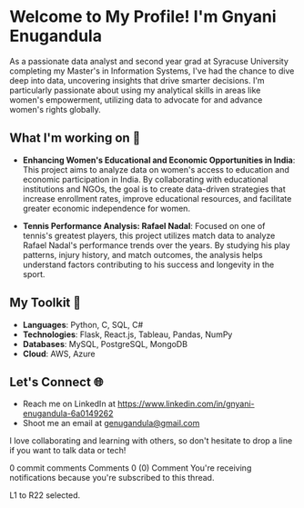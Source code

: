 # Welcome to My Profile! I'm Gnyani Enugandula

As a passionate data analyst and second year grad at Syracuse University completing my Master's in Information Systems, I've had the chance to dive deep into data, uncovering insights that drive smarter decisions. I'm particularly passionate about using my analytical skills in areas like women's empowerment, utilizing data to advocate for and advance women's rights globally.

## What I'm working on 🚀
- **Enhancing Women's Educational and Economic Opportunities in India**: This project aims to analyze data on women's access to education and economic participation in India. By collaborating with educational institutions and NGOs, the goal is to create data-driven strategies that increase enrollment rates, improve educational resources, and facilitate greater economic independence for women.

- **Tennis Performance Analysis: Rafael Nadal**: Focused on one of tennis's greatest players, this project utilizes match data to analyze Rafael Nadal's performance trends over the years. By studying his play patterns, injury history, and match outcomes, the analysis helps understand factors contributing to his success and longevity in the sport.

## My Toolkit 🧰
- **Languages**: Python, C, SQL, C#
- **Technologies**: Flask, React.js, Tableau, Pandas, NumPy
- **Databases**: MySQL, PostgreSQL, MongoDB
- **Cloud**: AWS, Azure

## Let's Connect 🌐
- Reach me on LinkedIn at https://www.linkedin.com/in/gnyani-enugandula-6a0149262
- Shoot me an email at genugandula@gmail.com

I love collaborating and learning with others, so don't hesitate to drop a line if you want to talk data or tech!


0 commit comments
Comments
0
 (0)
Comment
You're receiving notifications because you're subscribed to this thread.

L1 to R22 selected.
